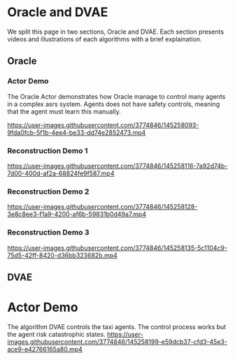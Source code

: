 # Oracle and DVAE
We split this page in two sections, Oracle and DVAE. Each section presents videos and illustrations of each algorithms with a brief explaination.


## Oracle

### Actor Demo
The Oracle Actor demonstrates how Oracle manage to control many agents in a complex asrs system. 
Agents does not have safety controls, meaning that the agent must learn this manually.

https://user-images.githubusercontent.com/3774846/145258093-9fda0fcb-5f1b-4ee4-be33-dd74e2852473.mp4

### Reconstruction Demo 1
https://user-images.githubusercontent.com/3774846/145258116-7a92d74b-7d00-400d-af2a-68824fe9f587.mp4


### Reconstruction Demo 2
https://user-images.githubusercontent.com/3774846/145258128-3e8c8ee3-f1a9-4200-af6b-59831b0d49a7.mp4

### Reconstruction Demo 3
https://user-images.githubusercontent.com/3774846/145258135-5c1104c9-75d5-42ff-8420-d36bb323682b.mp4


## DVAE

# Actor Demo
The algorithm DVAE controls the taxi agents. The control process works but the agent risk catastrophic states.
https://user-images.githubusercontent.com/3774846/145258199-e59dcb37-cfd3-45e3-ace9-e42766165a80.mp4

